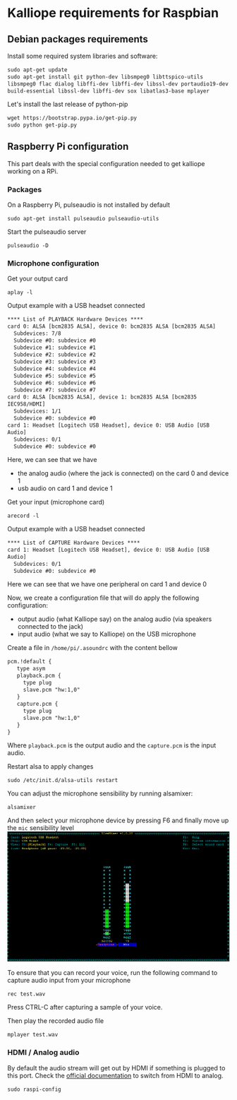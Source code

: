 # Kalliope requirements for Raspbian

## Debian packages requirements

Install some required system libraries and software:

```
sudo apt-get update
sudo apt-get install git python-dev libsmpeg0 libttspico-utils libsmpeg0 flac dialog libffi-dev libffi-dev libssl-dev portaudio19-dev build-essential libssl-dev libffi-dev sox libatlas3-base mplayer
```

Let's install the last release of python-pip
```
wget https://bootstrap.pypa.io/get-pip.py
sudo python get-pip.py
```

## Raspberry Pi configuration

This part deals with the special configuration needed to get kalliope working on a RPi.

### Packages

On a Raspberry Pi, pulseaudio is not installed by default
```
sudo apt-get install pulseaudio pulseaudio-utils
```

Start the pulseaudio server
```
pulseaudio -D
```

### Microphone configuration

Get your output card
```
aplay -l
```

Output example with a USB headset connected
```
**** List of PLAYBACK Hardware Devices ****
card 0: ALSA [bcm2835 ALSA], device 0: bcm2835 ALSA [bcm2835 ALSA]
  Subdevices: 7/8
  Subdevice #0: subdevice #0
  Subdevice #1: subdevice #1
  Subdevice #2: subdevice #2
  Subdevice #3: subdevice #3
  Subdevice #4: subdevice #4
  Subdevice #5: subdevice #5
  Subdevice #6: subdevice #6
  Subdevice #7: subdevice #7
card 0: ALSA [bcm2835 ALSA], device 1: bcm2835 ALSA [bcm2835 IEC958/HDMI]
  Subdevices: 1/1
  Subdevice #0: subdevice #0
card 1: Headset [Logitech USB Headset], device 0: USB Audio [USB Audio]
  Subdevices: 0/1
  Subdevice #0: subdevice #0
```

Here, we can see that we have 
- the analog audio (where the jack is connected) on the card 0 and device 1
- usb audio on card 1 and device 1


Get your input (microphone card)
```
arecord -l
```

Output example with a USB headset connected
```
**** List of CAPTURE Hardware Devices ****
card 1: Headset [Logitech USB Headset], device 0: USB Audio [USB Audio]
  Subdevices: 0/1
  Subdevice #0: subdevice #0
```

Here we can see that we have one peripheral on card 1 and device 0

Now, we create a configuration file that will do apply the following configuration:
- output audio (what Kalliope say) on the analog audio (via speakers connected to the jack)
- input audio (what we say to Kalliope) on the USB microphone

Create a file in `/home/pi/.asoundrc` with the content bellow
```
pcm.!default {
   type asym
   playback.pcm {
     type plug
     slave.pcm "hw:1,0"
   }
   capture.pcm {
     type plug
     slave.pcm "hw:1,0"
   }
}
```

Where `playback.pcm` is the output audio and the `capture.pcm` is the input audio.

Restart alsa to apply changes
```
sudo /etc/init.d/alsa-utils restart
```

You can adjust the microphone sensibility by running alsamixer:
```
alsamixer
```
And then select your microphone device by pressing F6 and finally move up the `mic` sensibility level
![logo](../../images/alsamixer_mic_level.png)

To ensure that you can record your voice, run the following command to capture audio input from your microphone
```
rec test.wav
```

Press CTRL-C after capturing a sample of your voice.

Then play the recorded audio file
```
mplayer test.wav
```


### HDMI / Analog audio

By default the audio stream will get out by HDMI if something is plugged to this port.
Check the [official documentation](https://www.raspberrypi.org/documentation/configuration/audio-config.md) to switch from HDMI to analog.

```
sudo raspi-config
```
